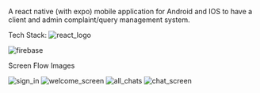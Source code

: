 A react native (with expo) mobile application for Android and IOS to have a client and admin complaint/query management system.

Tech Stack:
![react_logo](https://github.com/Ilanchz/QueryBase---React-Native-Application/assets/85609237/2f778166-4c3a-4d2b-80ca-4c2de59398e7)



![firebase](https://github.com/Ilanchz/QueryBase---React-Native-Application/assets/85609237/c97855fa-6d65-4575-a43b-e4901328078c)


Screen Flow Images 

![sign_in](https://github.com/Ilanchz/QueryBase---React-Native-Application/assets/85609237/54eed885-7bd1-4b21-b7c3-69ac1d74b065)
![welcome_screen](https://github.com/Ilanchz/QueryBase---React-Native-Application/assets/85609237/bc20aee3-b070-4d1e-98e2-dc0648454c9e)
![all_chats](https://github.com/Ilanchz/QueryBase---React-Native-Application/assets/85609237/7e9fbb79-7e2a-4cc7-abe9-d70a1f46801a)
![chat_screen](https://github.com/Ilanchz/QueryBase---React-Native-Application/assets/85609237/b13094c2-de01-42d1-acba-5adb28680e92)
